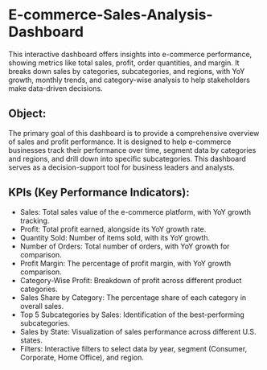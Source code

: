 # E-commerce-Sales-Analysis-Dashboard
This interactive dashboard offers insights into e-commerce performance, showing metrics like total sales, profit, order quantities, and margin. It breaks down sales by categories, subcategories, and regions, with YoY growth, monthly trends, and category-wise analysis to help stakeholders make data-driven decisions.

## Object:
The primary goal of this dashboard is to provide a comprehensive overview of sales and profit performance. It is designed to help e-commerce businesses track their performance over time, segment data by categories and regions, and drill down into specific subcategories. This dashboard serves as a decision-support tool for business leaders and analysts.

## KPIs (Key Performance Indicators):
- Sales: Total sales value of the e-commerce platform, with YoY growth tracking.
- Profit: Total profit earned, alongside its YoY growth rate.
- Quantity Sold: Number of items sold, with its YoY growth.
- Number of Orders: Total number of orders, with YoY growth for comparison.
- Profit Margin: The percentage of profit margin, with YoY growth comparison.
- Category-Wise Profit: Breakdown of profit across different product categories.
- Sales Share by Category: The percentage share of each category in overall sales.
- Top 5 Subcategories by Sales: Identification of the best-performing subcategories.
- Sales by State: Visualization of sales performance across different U.S. states.
- Filters: Interactive filters to select data by year, segment (Consumer, Corporate, Home Office), and region.
